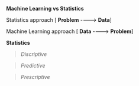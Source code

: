 **Machine Learning vs Statistics**

Statistics approach [ **Problem** ----> **Data**] 

Machine Learning approach [ **Data** ----> **Problem**]


**Statistics**

>*Discriptive*

>*Predictive*

>*Prescriptive*
